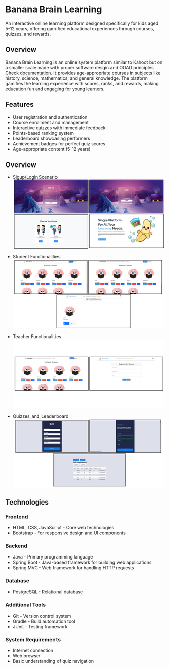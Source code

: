 # Banana Brain Learning

An interactive online learning platform designed specifically for kids aged 5-12 years, offering gamified educational experiences through courses, quizzes, and rewards.

## Overview

Banana Brain Learning is an online system platform similar to Kahoot but on a smaller scale made with proper software desgin and OOAD principles Check [documentation](documentation/). It provides age-appropriate courses in subjects like history, science, mathematics, and general knowledge. The platform gamifies the learning experience with scores, ranks, and rewards, making education fun and engaging for young learners.

## Features

- User registration and authentication
- Course enrollment and management
- Interactive quizzes with immediate feedback
- Points-based ranking system
- Leaderboard showcasing performers
- Achievement badges for perfect quiz scores
- Age-appropriate content (5-12 years)

## Overview

- Sigup/Login Scenario
  ![Overview](Readme/Sigup_Login_Scenario.png)

- Student Functionalities
  ![Overview](Readme/Student_Functionalities.png)

- Teacher Functionalities
  ![Overview](Readme/Teacher_Scenario.png)

- Quizzes_and_Leaderboard
  ![Overview](Readme/Quizzes_and_Leaderboard.png)

## Technologies

### Frontend
- HTML, CSS, JavaScript - Core web technologies
- Bootstrap - For responsive design and UI components

### Backend
- Java - Primary programming language
- Spring Boot - Java-based framework for building web applications
- Spring MVC - Web framework for handling HTTP requests

### Database
- PostgreSQL - Relational database

### Additional Tools
- Git - Version control system
- Gradle - Build automation tool
- JUnit - Testing framework

### System Requirements

- Internet connection
- Web browser
- Basic understanding of quiz navigation
